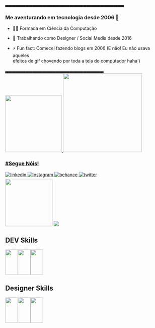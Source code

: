 
<div>▃▃▃▃▃▃▃▃▃▃▃▃▃▃▃▃▃▃▃▃▃▃▃▃▃▃▃▃▃▃▃▃▃▃▃</div>

### <div>Me aventurando em tecnologia desde 2006 🚀</div>  
  

- 👩‍💻 Formada em Ciência da Computação   
  

- 🎨 Trabalhando como Designer / Social Media desde 2016  
  

- ⚡ Fun fact: Comecei fazendo blogs em 2006 (E não! Eu não usava aqueles </br>efeitos de gif chovendo por toda a tela do computador haha')  

<div>▃▃▃▃▃▃▃▃▃▃▃▃▃▃▃▃▃▃▃▃▃▃▃▃▃▃▃▃▃</div>

<div>
<a href="https://github.com/RayChellx3">
<img height="180" src="https://github-readme-stats.vercel.app/api?username=RayChellx3&show_icons=true&theme=dracula&include_all_commits=true&count_private=true"/>
<img width="250" src="https://lh3.googleusercontent.com/pw/AL9nZEUH5Zm0pX-SjIfuoprRZIlKFmcfOfj0YxGg2rTPL5TVN7hazaF-38O3U8WJ_LtbfARAQCSb2H-IHWpiYqozLi1i_DJpm6Jt90UqmEb7LH7Kb_vcxnvjLv1tbBNs0gigTB0oDRHr0NRAoGO3Ak6eY9E=s600-no?authuser=0"/>
</div>

### <div>#Segue Nóis!</div>  
<div>
<a href="https://linkedin.com/in/raychell" target="_blank">
<img src=https://img.shields.io/badge/linkedin-%231E77B5.svg?&style=for-the-badge&logo=linkedin&logoColor=white alt=linkedin style="margin-bottom: 5px;" />
</a>
<a href="https://instagram.com/raychell.cm" target="_blank">
<img src=https://img.shields.io/badge/instagram-%23000000.svg?&style=for-the-badge&logo=instagram&logoColor=white alt=instagram style="margin-bottom: 5px;" />
</a>
<a href="https://www.behance.net/raychell" target="_blank">
<img src=https://img.shields.io/badge/behance-%23191919.svg?&style=for-the-badge&logo=behance&logoColor=white alt=behance style="margin-bottom: 5px;" />
</a>
<a href="https://twitter.com/syrithN" target="_blank">
<img src=https://img.shields.io/badge/twitter-%2300acee.svg?&style=for-the-badge&logo=twitter&logoColor=white alt=twitter style="margin-bottom: 5px;" />
</a>  
</div>  
<img height="150" src="https://pa1.narvii.com/6552/6cb612a99da621a9c88320434a3e00b9e8897108_hq.gif"/>
<img src="https://media0.giphy.com/media/3ogwFYlUfNzdA4sxR6/200.gif">

## DEV Skills
<img src="https://cdn.jsdelivr.net/gh/devicons/devicon/icons/html5/html5-original.svg" width="40" height="80"/><img src="https://cdn.jsdelivr.net/gh/devicons/devicon/icons/css3/css3-original.svg" width="40" height="80" /><img src="https://cdn.jsdelivr.net/gh/devicons/devicon/icons/javascript/javascript-plain.svg" width="40" height="80"/> 


## Designer Skills
<img src="https://cdn.jsdelivr.net/gh/devicons/devicon/icons/photoshop/photoshop-plain.svg" width="40" height="80"/><img src="https://cdn.jsdelivr.net/gh/devicons/devicon/icons/xd/xd-plain.svg" width="40" height="80" /><img src="https://cdn.jsdelivr.net/gh/devicons/devicon/icons/figma/figma-original.svg" width="40" height="80"/>
          
          
          
          
       
